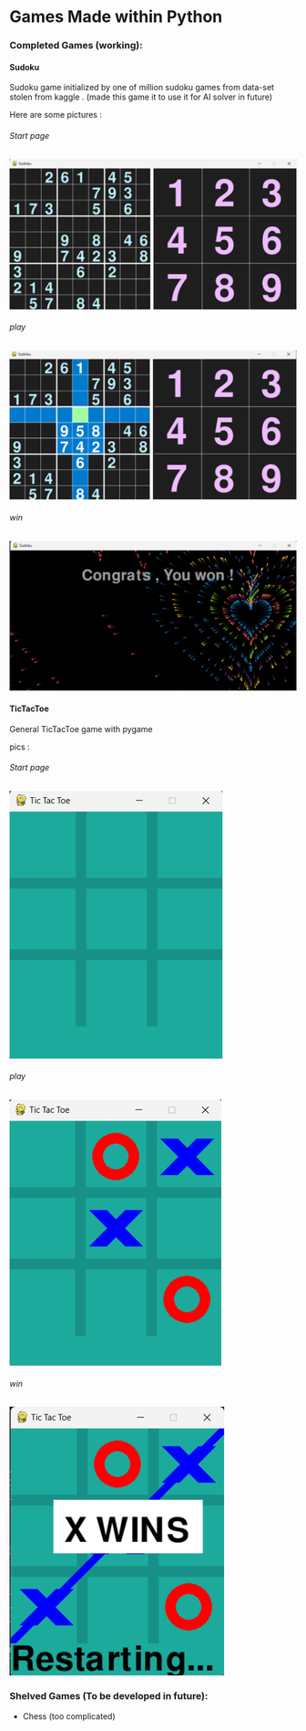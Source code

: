 # Games Made within Python

### Completed Games (working):

#### Sudoku

Sudoku game initialized by one of million sudoku games from data-set stolen from kaggle .
(made this game it to use it for AI solver in future)

Here are some pictures :

###### Start page
![Sudoku start 1](images/sudoku1.png)
###### play
![Sudoku play 2](images/sudoku2.png)
###### win
![Sudoku win 3](images/sudoku3.png)

#### TicTacToe

General TicTacToe game with pygame

pics :
###### Start page
![tictactoe start 1](images/tictactoe1.png)
###### play
![tictactoe play 2](images/tictactoe2.png)
###### win
![tictactoe win 3](images/tictactoe3.png)



### Shelved Games (To be developed in future):

* Chess (too complicated)
